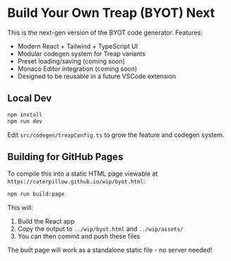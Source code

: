 # Build Your Own Treap (BYOT) Next

This is the next-gen version of the BYOT code generator. Features:
- Modern React + Tailwind + TypeScript UI
- Modular codegen system for Treap variants
- Preset loading/saving (coming soon)
- Monaco Editor integration (coming soon)
- Designed to be reusable in a future VSCode extension

## Local Dev

```bash
npm install
npm run dev
```

Edit `src/codegen/treapConfig.ts` to grow the feature and codegen system.

## Building for GitHub Pages

To compile this into a static HTML page viewable at `https://caterpillow.github.io/wip/byot.html`:

```bash
npm run build:page
```

This will:
1. Build the React app
2. Copy the output to `../wip/byot.html` and `../wip/assets/`
3. You can then commit and push these files

The built page will work as a standalone static file - no server needed!
